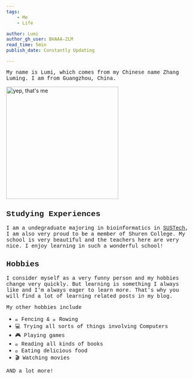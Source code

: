 ```yaml
---
tags:
    - Me
    - Life

author: Lumi
author_gh_user: BHAAA-ZLM
read_time: 5min
publish_date: Constantly Updating

---
```



<span style="font-family: Courier"> My name is Lumi, which comes from my Chinese name Zhang Luming. I am from Guangzhou, China. 

<img src="../Me.jpg" width="300" alt="yep, that's me">

## <span style="font-family: Courier">Studying Experiences

<span style="font-family: Courier">I am a undegraduate majoring in bioinformatics in [SUSTech](https://sustech.edu.cn), I am also very proud to be a member of Shuren College. My school is very beautiful and the teachers here are very nice. I enjoy learning in such a wonderful school! 

## <span style="font-family: Courier">Hobbies
<span style="font-family: Courier">I consider myself as a very funny person and my hobbies change very quickly. But learning is something I always like and I'm always eager to learn more. That's why you will find a lot of learning related posts in my blog.

<span style="font-family: Courier"> My other hobbies include

- <span style="font-family: Courier">  🤺 Fencing & 🚣 Rowing
- <span style="font-family: Courier">  💻 Trying all sorts of things involving Computers
- <span style="font-family: Courier">  🎮 Playing games
- <span style="font-family: Courier">  📖 Reading all kinds of books
- <span style="font-family: Courier">  🍕 Eating delicious food
- <span style="font-family: Courier"> 🎬 Watching movies

<span style="font-family: Courier"> AND a lot more!